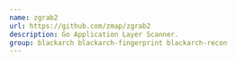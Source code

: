 ```yaml
---
name: zgrab2
url: https://github.com/zmap/zgrab2
description: Go Application Layer Scanner.
group: blackarch blackarch-fingerprint blackarch-recon
---
```

